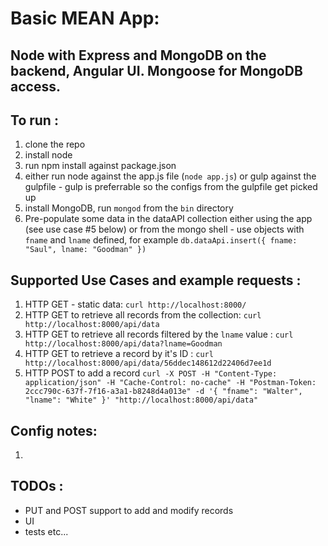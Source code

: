 # Basic MEAN App:
## Node with Express and MongoDB on the backend, Angular UI. Mongoose for MongoDB access.
## To run : 
1. clone the repo
2. install node
3. run npm install against package.json
4. either run node against the app.js file (```node app.js```) or gulp against the gulpfile - gulp is preferrable so the configs from the gulpfile get picked up
5. install MongoDB, run ```mongod``` from the ```bin``` directory
6. Pre-populate some data in the dataAPI collection either using the app (see use case #5 below) or from the mongo shell - use objects with ```fname``` and ```lname``` defined, for example ```db.dataApi.insert({ fname: "Saul", lname: "Goodman" })``` 

## Supported Use Cases and example requests :
1. HTTP GET - static data: ```curl http://localhost:8000/```
2. HTTP GET to retrieve all records from the collection: ```curl http://localhost:8000/api/data```
3. HTTP GET to retrieve all records filtered by the ```lname``` value : ```curl http://localhost:8000/api/data?lname=Goodman```
4. HTTP GET to retrieve a record by it's ID : ```curl http://localhost:8000/api/data/56ddec148612d22406d7ee1d```
5. HTTP POST to add a record ```curl -X POST -H "Content-Type: application/json" -H "Cache-Control: no-cache" -H "Postman-Token: 2ccc790c-637f-7f16-a3a1-b8248d4a013e" -d '{
    "fname": "Walter",
    "lname": "White"
  }' "http://localhost:8000/api/data"```

##  Config notes:
1.    


##  TODOs :
- PUT and POST support to add and modify records
- UI
- tests etc...
